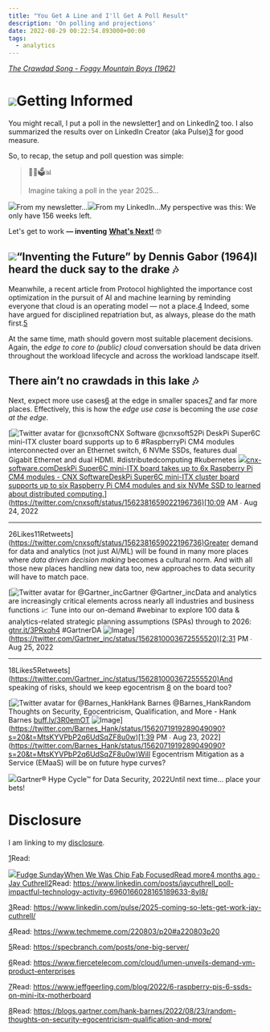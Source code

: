 ```yaml
---
title: "You Get A Line and I'll Get A Poll Result"
description: 'On polling and projections'
date: 2022-08-29 00:22:54.893000+00:00
tags:
  - analytics
---
```


*[The Crawdad Song - Foggy Mountain Boys (1962)](https://www.youtube.com/watch?v=4EinAwyQ3Xc)*

[![](https://bucketeer-e05bbc84-baa3-437e-9518-adb32be77984.s3.amazonaws.com/public/images/0d07de08-92b3-483a-91b7-952f4549bc8b_1000x600.png)](https://substackcdn.com/image/fetch/f_auto,q_auto:good,fl_progressive:steep/https%3A%2F%2Fbucketeer-e05bbc84-baa3-437e-9518-adb32be77984.s3.amazonaws.com%2Fpublic%2Fimages%2F0d07de08-92b3-483a-91b7-952f4549bc8b_1000x600.png)Getting Informed
================

You might recall, I put a poll in the newsletter[1](#footnote-1) and on LinkedIn[2](#footnote-2) too. I also summarized the results over on LinkedIn Creator (aka Pulse)[3](#footnote-3) for good measure.

So, to recap, the setup and poll question was simple:

> 🤔🔮🗳📊
>
> Imagine taking a poll in the year 2025...
>
>

[![](https://bucketeer-e05bbc84-baa3-437e-9518-adb32be77984.s3.amazonaws.com/public/images/da22c680-c6f1-4c7b-9e82-e90fadf770c9_1128x624.png)](https://substackcdn.com/image/fetch/f_auto,q_auto:good,fl_progressive:steep/https%3A%2F%2Fbucketeer-e05bbc84-baa3-437e-9518-adb32be77984.s3.amazonaws.com%2Fpublic%2Fimages%2Fda22c680-c6f1-4c7b-9e82-e90fadf770c9_1128x624.png)From my newsletter…[![](https://bucketeer-e05bbc84-baa3-437e-9518-adb32be77984.s3.amazonaws.com/public/images/fec86c63-35b9-4692-a65c-e3bea09965ad_986x328.png)](https://substackcdn.com/image/fetch/f_auto,q_auto:good,fl_progressive:steep/https%3A%2F%2Fbucketeer-e05bbc84-baa3-437e-9518-adb32be77984.s3.amazonaws.com%2Fpublic%2Fimages%2Ffec86c63-35b9-4692-a65c-e3bea09965ad_986x328.png)From my LinkedIn…My perspective was this: We only have 156 weeks left.

Let's get to work **— inventing** **[What's Next!](https://www.taos.com/resources/lessons-learned-from-the-ai-trenches/)** 🤓

[![](https://bucketeer-e05bbc84-baa3-437e-9518-adb32be77984.s3.amazonaws.com/public/images/36a8e575-eb8b-4711-b6c8-3fe9a7cf4fb5_1280x720.png)](https://substackcdn.com/image/fetch/f_auto,q_auto:good,fl_progressive:steep/https%3A%2F%2Fbucketeer-e05bbc84-baa3-437e-9518-adb32be77984.s3.amazonaws.com%2Fpublic%2Fimages%2F36a8e575-eb8b-4711-b6c8-3fe9a7cf4fb5_1280x720.png)“Inventing the Future” by Dennis Gabor (1964)I heard the duck say to the drake 🎶
-----------------------------------

Meanwhile, a recent article from Protocol highlighted the importance cost optimization in the pursuit of AI and machine learning by reminding everyone that cloud is an operating model — not a place.[4](#footnote-4) Indeed, some have argued for disciplined repatriation but, as always, please do the math first.[5](#footnote-5)

At the same time, math should govern most suitable placement decisions. Again, the *edge to core to (public) cloud* conversation should be data driven throughout the workload lifecycle and across the workload landscape itself.

There ain’t no crawdads in this lake 🎶
--------------------------------------

Next, expect more use cases[6](#footnote-6) at the edge in smaller spaces[7](#footnote-7) and far more places. Effectively, this is how the *edge use case* is becoming the *use case at the edge*.

[![Twitter avatar for @cnxsoft](https://substackcdn.com/image/twitter_name/w_96/cnxsoft.jpg)CNX Software @cnxsoft52Pi DeskPi Super6C mini-ITX cluster board supports up to 6 #RaspberryPi CM4 modules interconnected over an Ethernet switch, 6 NVMe SSDs, features dual Gigabit Ethernet and dual HDMI. #distributedcomputing #kubernetes
[![](https://bucketeer-e05bbc84-baa3-437e-9518-adb32be77984.s3.amazonaws.com/public/images/9e20fe43-5f49-4f91-b815-058f900d2229_800x397.jpeg)cnx-software.comDeskPi Super6C mini-ITX board takes up to 6x Raspberry Pi CM4 modules - CNX SoftwareDeskPi Super6C mini-ITX cluster board supports up to six Raspberry Pi CM4 modules and six NVMe SSD to learned about distributed computing.](https://www.cnx-software.com/2022/08/24/deskpi-super6c-mini-itx-board-takes-up-to-6x-raspberry-pi-cm4-modules/)](<https://twitter.com/cnxsoft/status/1562381659022196736)[10:09> AM ∙ Aug 24, 2022

---

26Likes11Retweets](<https://twitter.com/cnxsoft/status/1562381659022196736)Greater> demand for data and analytics (not just AI/ML) will be found in many more places where *data driven decision making* becomes a cultural norm. And with all those new places handling new data too, new approaches to data security will have to match pace.

[![Twitter avatar for @Gartner_inc](https://substackcdn.com/image/twitter_name/w_96/Gartner_inc.jpg)Gartner @Gartner\_incData and analytics are increasingly critical elements across nearly all industries and business functions 📈 Tune into our on-demand #webinar to explore 100 data & analytics-related strategic planning assumptions (SPAs) through to 2026: [gtnr.it/3PRxqh4](https://gtnr.it/3PRxqh4) #GartnerDA ![Image](https://pbs.substack.com/media/FbA3arlXkAAagOX.png)](<https://twitter.com/Gartner_inc/status/1562810003672555520)[2:31> PM ∙ Aug 25, 2022

---

18Likes5Retweets](<https://twitter.com/Gartner_inc/status/1562810003672555520)And> speaking of risks, should we keep egocentrism [8](#footnote-8) on the board too?

[![Twitter avatar for @Barnes_Hank](https://substackcdn.com/image/twitter_name/w_96/Barnes_Hank.jpg)Hank Barnes @Barnes\_HankRandom Thoughts on Security, Egocentricism, Qualification, and More - Hank Barnes [buff.ly/3R0emOT](https://buff.ly/3R0emOT) ![Image](https://pbs.substack.com/media/Fa2YIddXoAEgIXQ.jpg)](<https://twitter.com/Barnes_Hank/status/1562071919289049090?s=20&t=MtsKYVPbP2q6UdSqZF8u0w)[1:39> PM ∙ Aug 23, 2022](<https://twitter.com/Barnes_Hank/status/1562071919289049090?s=20&t=MtsKYVPbP2q6UdSqZF8u0w)Will> Egocentrism Mitigation as a Service (EMaaS) will be on future hype curves?

[![](https://bucketeer-e05bbc84-baa3-437e-9518-adb32be77984.s3.amazonaws.com/public/images/2912ac20-f4a0-44d4-864f-01d5fd5e975a_1170x771.png)](https://substackcdn.com/image/fetch/f_auto,q_auto:good,fl_progressive:steep/https%3A%2F%2Fbucketeer-e05bbc84-baa3-437e-9518-adb32be77984.s3.amazonaws.com%2Fpublic%2Fimages%2F2912ac20-f4a0-44d4-864f-01d5fd5e975a_1170x771.png)Gartner® Hype Cycle™ for Data Security, 2022Until next time… place your bets!

Disclosure
==========

I am linking to my [disclosure](https://jaycuthrell.com/disclosure/?utm_campaign=Fudge%20Sunday&utm_medium=email&utm_source=Revue%20newsletter).

[1](#footnote-anchor-1)Read:

[![](https://bucketeer-e05bbc84-baa3-437e-9518-adb32be77984.s3.amazonaws.com/public/images/58409c1d-315a-477e-9392-64c82bab22dd_992x992.png)Fudge SundayWhen We Was Chip Fab FocusedRead more4 months ago · Jay Cuthrell](https://sunday.fudge.org/p/when-we-was-chip-fab-focused?utm_source=substack&utm_campaign=post_embed&utm_medium=web)[2](#footnote-anchor-2)Read: <https://www.linkedin.com/posts/jaycuthrell_poll-impactful-technology-activity-6960166028165189633-8yI8/>

[3](#footnote-anchor-3)Read: <https://www.linkedin.com/pulse/2025-coming-so-lets-get-work-jay-cuthrell/>

[4](#footnote-anchor-4)Read: <https://www.techmeme.com/220803/p20#a220803p20>

[5](#footnote-anchor-5)Read: <https://specbranch.com/posts/one-big-server/>

[6](#footnote-anchor-6)Read: <https://www.fiercetelecom.com/cloud/lumen-unveils-demand-vm-product-enterprises>

[7](#footnote-anchor-7)Read: <https://www.jeffgeerling.com/blog/2022/6-raspberry-pis-6-ssds-on-mini-itx-motherboard>

[8](#footnote-anchor-8)Read: <https://blogs.gartner.com/hank-barnes/2022/08/23/random-thoughts-on-security-egocentricism-qualification-and-more/>
